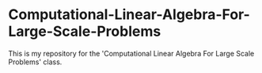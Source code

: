 # Computational-Linear-Algebra-For-Large-Scale-Problems

This is my repository for the 'Computational Linear Algebra For Large Scale Problems' class. 
